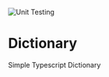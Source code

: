 ![Unit Testing](https://github.com/FlippieCoetser/Dictionary/workflows/Unit.Testing/badge.svg)

# Dictionary
Simple Typescript Dictionary